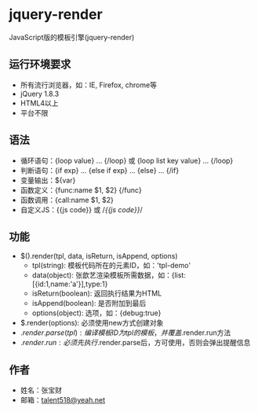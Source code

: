 # jquery-render
JavaScript版的模板引擎(jquery-render)

## 运行环境要求
  * 所有流行浏览器，如：IE, Firefox, chrome等
  * jQuery 1.8.3
  * HTML4以上
  * 平台不限

## 语法
  * 循环语句：{loop value} ... {/loop} 或 {loop list key value} ... {/loop}
  * 判断语句：{if exp} ... {else if exp} ... {else} ... {/if}
  * 变量输出：${var}
  * 函数定义：{func:name $1, $2} {/func}
  * 函数调用：{call:name $1, $2}
  * 自定义JS：{{js code}} 或 /*{{js code}}*/

## 功能
  * $().render(tpl, data, isReturn, isAppend, options)
    * tpl(string): 模板代码所在的元素ID，如：'tpl-demo'
    * data(object): 张歆艺渲染模板所需数据，如：{list:[{id:1,name:'a'}],type:1}
    * isReturn(boolean): 返回执行结果为HTML
    * isAppend(boolean): 是否附加到最后
    * options(object): 选项，如：{debug:true}
  * $.render(options): 必须使用new方式创建对象
  * $.render.parse(tpl): 编译模板ID为tpl的模板，并覆盖$.render.run方法
  * $.render.run: 必须先执行$.render.parse后，方可使用，否则会弹出提醒信息

## 作者
  * 姓名：张宝财
  * 邮箱：talent518@yeah.net
